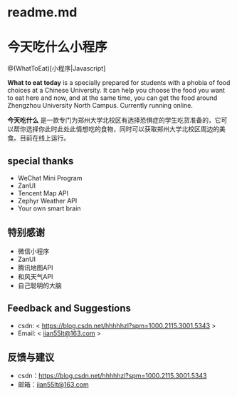 # readme.md
# 今天吃什么小程序

@(WhatToEat)[小程序|Javascript]

**What to eat today** is a  specially prepared for students with a phobia of food choices at a Chinese University. It can help you choose the food you want to eat here and now, and at the same time, you can get the food around Zhengzhou University North Campus. Currently running online.

**今天吃什么** 是一款专门为郑州大学北校区有选择恐惧症的学生吃货准备的，它可以帮你选择你此时此处此情想吃的食物，同时可以获取郑州大学北校区周边的美食。目前在线上运行。

## special thanks
- WeChat Mini Program
- ZanUI
- Tencent Map API
- Zephyr Weather API
- Your own smart brain
## 特别感谢
- 微信小程序
- ZanUI
- 腾讯地图API
- 和风天气API
- 自己聪明的大脑

## Feedback and Suggestions
- csdn: < https://blog.csdn.net/hhhhhzl?spm=1000.2115.3001.5343 >
- Email: < iian55lt@163.com >
## 反馈与建议
- csdn：<https://blog.csdn.net/hhhhhzl?spm=1000.2115.3001.5343>
- 邮箱：<iian55lt@163.com>

